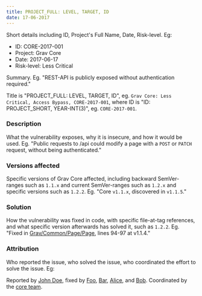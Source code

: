 ```yaml
---
title: PROJECT_FULL: LEVEL, TARGET, ID
date: 17-06-2017
---
```


Short details including ID, Project's Full Name, Date, Risk-level. Eg:

- ID: CORE-2017-001
- Project: Grav Core
- Date: 2017-06-17
- Risk-level: Less Critical

Summary. Eg. "REST-API is publicly exposed without authentication required."

Title is "PROJECT_FULL: LEVEL, TARGET, ID", eg. `Grav Core: Less Critical, Access Bypass, CORE-2017-001`, where ID is "ID: PROJECT_SHORT, YEAR-INT(3)", eg. `CORE-2017-001`.

### Description

What the vulnerability exposes, why it is insecure, and how it would be used. Eg. "Public requests to /api could modify a page with a `POST` or `PATCH` request, without being authenticated."

### Versions affected

Specific versions of Grav Core affected, including backward SemVer-ranges such as `1.1.x` and current SemVer-ranges such as `1.2.x` and specific versions such as `1.2.2`. Eg. "Core `v1.1.x`, discovered in `v1.1.5`."

### Solution

How the vulnerability was fixed in code, with specific file-at-tag references, and what specific version afterwards has solved it, such as `1.2.2`. Eg. "Fixed in [Grav/Common/Page/Page](https://github.com/getgrav/grav/blob/1.1.4/system/src/Grav/Common/Page/Page.php#L94-L97), lines 94-97 at v1.1.4."



### Attribution

Who reported the issue, who solved the issue, who coordinated the effort to solve the issue. Eg:

Reported by [John Doe](https://en.wikipedia.org/wiki/John_Doe), fixed by [Foo](https://en.wikipedia.org/wiki/Placeholder_name#Computing), [Bar](https://en.wikipedia.org/wiki/Placeholder_name#Computing), [Alice](https://en.wikipedia.org/wiki/Placeholder_name#Computing), and [Bob](https://en.wikipedia.org/wiki/Placeholder_name#Computing). Coordinated by the [core team](https://getgrav.org/about).
